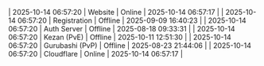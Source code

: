 | 2025-10-14 06:57:20 | Website | Online | 2025-10-14 06:57:17 |
| 2025-10-14 06:57:20 | Registration | Offline | 2025-09-09 16:40:23 |
| 2025-10-14 06:57:20 | Auth Server | Offline | 2025-08-18 09:33:31 |
| 2025-10-14 06:57:20 | Kezan (PvE) | Offline | 2025-10-11 12:51:30 |
| 2025-10-14 06:57:20 | Gurubashi (PvP) | Offline | 2025-08-23 21:44:06 |
| 2025-10-14 06:57:20 | Cloudflare | Online | 2025-10-14 06:57:17 |

